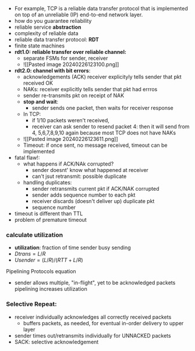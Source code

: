 - For example, TCP is a reliable data transfer protocol that is implemented on top of an unreliable (IP) end-to-end network layer.
- how do you guarantee reliability
- reliable service **abstraction**
- complexity of reliable data 
- reliable data transfer protocol: **RDT**
- finite state machines
- **rdt1.0:** **reliable transfer over reliable channel:** 
	- separate FSMs for sender, receiver
	- ![[Pasted image 20240226123100.png]]
- **rdt2.0: channel with bit errors**:
	- acknowledgements (ACK) receiver explicityly tells sender that pkt received OK
	- NAKs: receiver explicitly tells sender that pkt had errros
	- sender re-transmits pkt on receipt  of NAK
	- **stop and wait**:
		- sender sends one packet, then waits for receiver response
	- In TCP:
		- if 1/10 packets weren't received, 
		- receiver can ask sender to resend packet 4: then it will send from 4, 5,6,7,8,9,10 again because most TCP does not have NAKs
	- ![[Pasted image 20240226123611.png]]
	- Timeout: if once sent, no message received, timeout can be implemented
- fatal flaw!:
	- what happens if ACK/NAk corrupted?
		- sender doesnt' know what happened at receiver
		- can't jsut retransmit: possible duplicate
	- handling duplicates:
		- sender retransmits current pkt if ACK/NAK corrupted 
		- sender adds sequence number to each pkt
		- receiver discards (doesn't deliver up) duplicate pkt
		- sequence number
- timeout is different than TTL
- problem of premature timeout
### calculate utilization
- **utilization**: fraction of time sender busy sending
- $Dtrans = L/R$
- $Usender = (L/R)/(RTT + L/R)$

Pipelining Protocols equation
- sender allows multiple, "in-flight", yet to be acknowledged packets
pipelining increases utilization


### Selective Repeat:
- receiver individually acknowledges all correctly received packets
	- buffers packets, as needed, for eventual in-order delivery to upper layer
- sender times out/retransmits individually for UNNACKED packets
- SACK: selective acknowledgement
